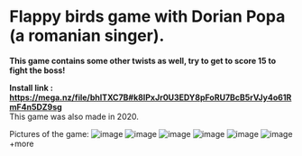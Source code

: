 # Flappy birds game with Dorian Popa (a romanian singer).
**This game contains some other twists as well, try to get to score 15 to fight the boss!**

**Install link : https://mega.nz/file/bhlTXC7B#k8IPxJr0U3EDY8pFoRU7BcB5rVJy4o61RmF4n5DZ9sg** <br>
This game was also made in 2020.

Pictures of the game:
![image](https://user-images.githubusercontent.com/30391543/222970000-b96e5bb3-bbe1-4d31-9d4c-225253ade21e.png)
![image](https://user-images.githubusercontent.com/30391543/222970534-d43ec31d-18ad-48a9-9652-77d49d71cadf.png)
![image](https://user-images.githubusercontent.com/30391543/222970024-6813ec2c-b0b6-4440-bdb5-98f3738043ea.png)
![image](https://user-images.githubusercontent.com/30391543/222970040-0c7294ef-9ea9-47cd-85d1-f58e84d54bff.png)
![image](https://user-images.githubusercontent.com/30391543/222970120-08726404-51b0-4abd-88bc-f14308cf906e.png)
![image](https://user-images.githubusercontent.com/30391543/222970191-b8f6bc95-0cfd-4bd3-99e6-dfe078995dff.png)
+more
